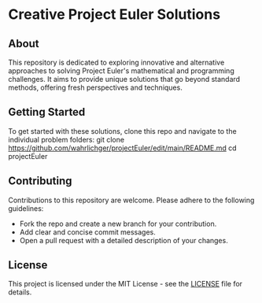 # Creative Project Euler Solutions

## About
This repository is dedicated to exploring innovative and alternative approaches to solving Project Euler's mathematical and programming challenges. It aims to provide unique solutions that go beyond standard methods, offering fresh perspectives and techniques.

## Getting Started
To get started with these solutions, clone this repo and navigate to the individual problem folders:
git clone https://github.com/wahrlichger/projectEuler/edit/main/README.md
cd projectEuler


## Contributing
Contributions to this repository are welcome. Please adhere to the following guidelines:
- Fork the repo and create a new branch for your contribution.
- Add clear and concise commit messages.
- Open a pull request with a detailed description of your changes.

## License
This project is licensed under the MIT License - see the [LICENSE](LICENSE) file for details.
